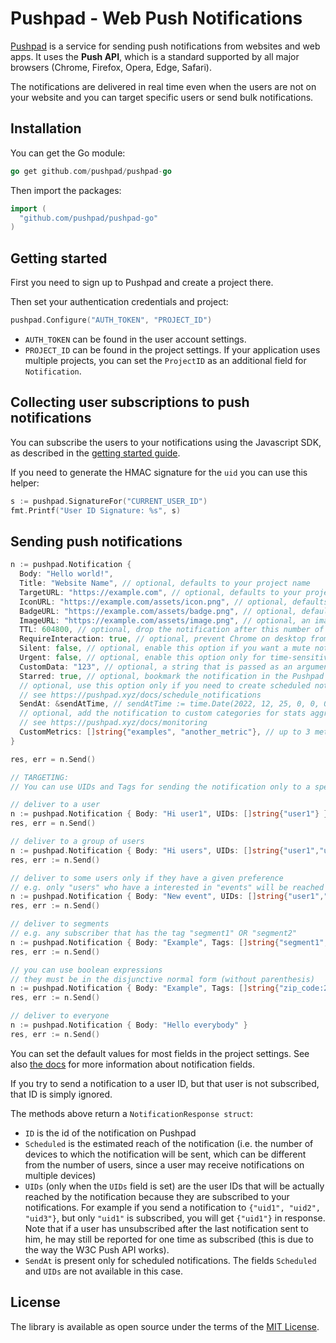 # Pushpad - Web Push Notifications
 
[Pushpad](https://pushpad.xyz) is a service for sending push notifications from websites and web apps. It uses the **Push API**, which is a standard supported by all major browsers (Chrome, Firefox, Opera, Edge, Safari).

The notifications are delivered in real time even when the users are not on your website and you can target specific users or send bulk notifications.

## Installation

You can get the Go module:

```go
go get github.com/pushpad/pushpad-go
```

Then import the packages:

```go
import (
  "github.com/pushpad/pushpad-go"
)
```

## Getting started

First you need to sign up to Pushpad and create a project there.

Then set your authentication credentials and project:

```go
pushpad.Configure("AUTH_TOKEN", "PROJECT_ID")
```

- `AUTH_TOKEN` can be found in the user account settings.
- `PROJECT_ID` can be found in the project settings. If your application uses multiple projects, you can set the `ProjectID` as an additional field for `Notification`.

## Collecting user subscriptions to push notifications

You can subscribe the users to your notifications using the Javascript SDK, as described in the [getting started guide](https://pushpad.xyz/docs/pushpad_pro_getting_started).

If you need to generate the HMAC signature for the `uid` you can use this helper:

```go
s := pushpad.SignatureFor("CURRENT_USER_ID")
fmt.Printf("User ID Signature: %s", s)
```

## Sending push notifications

```go
n := pushpad.Notification {
  Body: "Hello world!",
  Title: "Website Name", // optional, defaults to your project name
  TargetURL: "https://example.com", // optional, defaults to your project website
  IconURL: "https://example.com/assets/icon.png", // optional, defaults to the project icon
  BadgeURL: "https://example.com/assets/badge.png", // optional, defaults to the project badge
  ImageURL: "https://example.com/assets/image.png", // optional, an image to display in the notification content
  TTL: 604800, // optional, drop the notification after this number of seconds if a device is offline
  RequireInteraction: true, // optional, prevent Chrome on desktop from automatically closing the notification after a few seconds
  Silent: false, // optional, enable this option if you want a mute notification without any sound
  Urgent: false, // optional, enable this option only for time-sensitive alerts (e.g. incoming phone call)
  CustomData: "123", // optional, a string that is passed as an argument to action button callbacks
  Starred: true, // optional, bookmark the notification in the Pushpad dashboard (e.g. to highlight manual notifications)
  // optional, use this option only if you need to create scheduled notifications (max 5 days)
  // see https://pushpad.xyz/docs/schedule_notifications
  SendAt: &sendAtTime, // sendAtTime := time.Date(2022, 12, 25, 0, 0, 0, 0, time.UTC)
  // optional, add the notification to custom categories for stats aggregation
  // see https://pushpad.xyz/docs/monitoring
  CustomMetrics: []string{"examples", "another_metric"}, // up to 3 metrics per notification
}

res, err = n.Send()

// TARGETING:
// You can use UIDs and Tags for sending the notification only to a specific audience...

// deliver to a user
n := pushpad.Notification { Body: "Hi user1", UIDs: []string{"user1"} }
res, err = n.Send()

// deliver to a group of users
n := pushpad.Notification { Body: "Hi users", UIDs: []string{"user1","user2","user3"} }
res, err := n.Send()

// deliver to some users only if they have a given preference
// e.g. only "users" who have a interested in "events" will be reached
n := pushpad.Notification { Body: "New event", UIDs: []string{"user1","user2"}, Tags: []string{"events"} }
res, err := n.Send()

// deliver to segments
// e.g. any subscriber that has the tag "segment1" OR "segment2"
n := pushpad.Notification { Body: "Example", Tags: []string{"segment1", "segment2"} }
res, err := n.Send()

// you can use boolean expressions 
// they must be in the disjunctive normal form (without parenthesis)
n := pushpad.Notification { Body: "Example", Tags: []string{"zip_code:28865 && !optout:local_events || friend_of:Organizer123"} }
res, err := n.Send()

// deliver to everyone
n := pushpad.Notification { Body: "Hello everybody" }
res, err := n.Send()
```

You can set the default values for most fields in the project settings. See also [the docs](https://pushpad.xyz/docs/rest_api#notifications_api_docs) for more information about notification fields.

If you try to send a notification to a user ID, but that user is not subscribed, that ID is simply ignored.

The methods above return a `NotificationResponse struct`:

- `ID` is the id of the notification on Pushpad
- `Scheduled` is the estimated reach of the notification (i.e. the number of devices to which the notification will be sent, which can be different from the number of users, since a user may receive notifications on multiple devices)
- `UIDs` (only when the `UIDs` field is set) are the user IDs that will be actually reached by the notification because they are subscribed to your notifications. For example if you send a notification to `{"uid1", "uid2", "uid3"}`, but only `"uid1"` is subscribed, you will get `{"uid1"}` in response. Note that if a user has unsubscribed after the last notification sent to him, he may still be reported for one time as subscribed (this is due to the way the W3C Push API works).
- `SendAt` is present only for scheduled notifications. The fields `Scheduled` and `UIDs` are not available in this case.


## License

The library is available as open source under the terms of the [MIT License](https://opensource.org/licenses/MIT).
